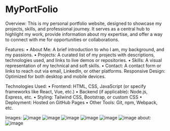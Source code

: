 # MyPortFolio
Overview:
This is my personal portfolio website, designed to showcase my projects, skills, and professional journey. It serves as a central hub to highlight my work, provide information about my expertise, and offer a way to connect with me for opportunities or collaborations.

Features:
• About Me: A brief introduction to who I am, my background, and my passions.
• Projects: A curated list of my projects with descriptions, technologies used, and links to live demos or repositories.
• Skills: A visual representation of my technical and soft skills.
• Contact: A contact form or links to reach out via email, LinkedIn, or other platforms.
Responsive Design: Optimized for both desktop and mobile devices.

Technologies Used:
• Frontend: HTML, CSS, JavaScript (or specify frameworks like React, Vue, etc.)
• Backend (if applicable): Node.js, Express, etc.
• Styling: Tailwind CSS, Bootstrap, or custom CSS
• Deployment: Hosted on GitHub Pages
• Other Tools: Git, npm, Webpack, etc.

Images:
![image](https://github.com/user-attachments/assets/48272990-0b1e-4761-865b-96eb703ef33f)
![image](https://github.com/user-attachments/assets/f859587f-d25c-44ce-9002-1cbab31d8686)
![image](https://github.com/user-attachments/assets/59866631-6f90-492a-94ce-252c90115862)
![image](https://github.com/user-attachments/assets/79794227-d176-40dc-9fe4-227c46755530)
![image](https://github.com/user-attachments/assets/7caea1a9-026e-4691-afcc-ebd94d9e5893)
![image](https://github.com/user-attachments/assets/98c6eb8e-811f-49de-8d87-5ab0a826b7da)
about:![image](https://github.com/user-attachments/assets/8348c057-dd8b-474c-a097-2f0bbe6a0b8b)






